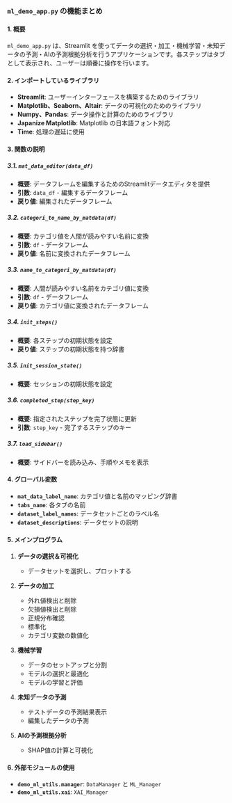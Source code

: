 ### `ml_demo_app.py` の機能まとめ

#### 1. 概要
`ml_demo_app.py` は、Streamlit を使ってデータの選択・加工・機械学習・未知データの予測・AIの予測根拠分析を行うアプリケーションです。各ステップはタブとして表示され、ユーザーは順番に操作を行います。

#### 2. インポートしているライブラリ
- **Streamlit**: ユーザーインターフェースを構築するためのライブラリ
- **Matplotlib、Seaborn、Altair**: データの可視化のためのライブラリ
- **Numpy、Pandas**: データ操作と計算のためのライブラリ
- **Japanize Matplotlib**: Matplotlib の日本語フォント対応
- **Time**: 処理の遅延に使用

#### 3. 関数の説明

##### 3.1. `mat_data_editor(data_df)`
- **概要**: データフレームを編集するためのStreamlitデータエディタを提供
- **引数**: `data_df` - 編集するデータフレーム
- **戻り値**: 編集されたデータフレーム

##### 3.2. `categori_to_name_by_matdata(df)`
- **概要**: カテゴリ値を人間が読みやすい名前に変換
- **引数**: `df` - データフレーム
- **戻り値**: 名前に変換されたデータフレーム

##### 3.3. `name_to_categori_by_matdata(df)`
- **概要**: 人間が読みやすい名前をカテゴリ値に変換
- **引数**: `df` - データフレーム
- **戻り値**: カテゴリ値に変換されたデータフレーム

##### 3.4. `init_steps()`
- **概要**: 各ステップの初期状態を設定
- **戻り値**: ステップの初期状態を持つ辞書

##### 3.5. `init_session_state()`
- **概要**: セッションの初期状態を設定

##### 3.6. `completed_step(step_key)`
- **概要**: 指定されたステップを完了状態に更新
- **引数**: `step_key` - 完了するステップのキー

##### 3.7. `load_sidebar()`
- **概要**: サイドバーを読み込み、手順やメモを表示

#### 4. グローバル変数

- **`mat_data_label_name`**: カテゴリ値と名前のマッピング辞書
- **`tabs_name`**: 各タブの名前
- **`dataset_label_names`**: データセットごとのラベル名
- **`dataset_descriptions`**: データセットの説明

#### 5. メインプログラム

1. **データの選択＆可視化**
   - データセットを選択し、プロットする

2. **データの加工**
   - 外れ値検出と削除
   - 欠損値検出と削除
   - 正規分布確認
   - 標準化
   - カテゴリ変数の数値化

3. **機械学習**
   - データのセットアップと分割
   - モデルの選択と最適化
   - モデルの学習と評価

4. **未知データの予測**
   - テストデータの予測結果表示
   - 編集したデータの予測

5. **AIの予測根拠分析**
   - SHAP値の計算と可視化

#### 6. 外部モジュールの使用
- **`demo_ml_utils.manager`**: `DataManager` と `ML_Manager`
- **`demo_ml_utils.xai`**: `XAI_Manager`
